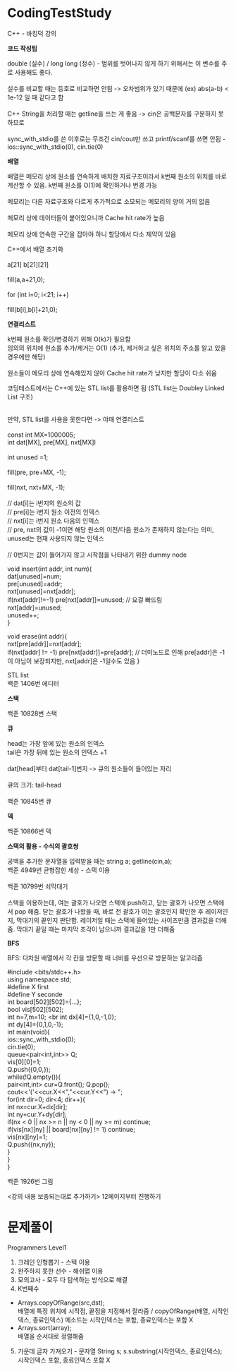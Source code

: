 # CodingTestStudy	

C++ - 바킹덕 강의	

<b>코드 작성팁</b>	

double (실수) / long long (정수) - 범위를 벗어나지 않게 하기 위해서는 이 변수를 주로 사용해도 좋다.  <br>	
실수를 비교할 때는 등호로 비교하면 안됨 -> 오차범위가 있기 때문에 (ex) abs(a-b) < 1e-12 일 때 같다고 함  <br>	
C++ String을 처리할 때는 getline을 쓰는 게 좋음 -> cin은 공백문자를 구분하지 못하므로  <br>	
sync_with_stdio를 쓴 이후로는 무조건 cin/cout만 쓰고 printf/scanf를 쓰면 안됨 - ios::sync_with_stdio(0), cin.tie(0)  <br>	

<b>배열</b>	

배열은 메모리 상에 원소를 연속하게 배치한 자료구조이라서 k번째 원소의 위치를 바로 계산할 수 있음. k번째 원소를 O(1)에 확인하거나 변경 가능  <br>	
메모리는 다른 자료구조와 다르게 추가적으로 소모되는 메모리의 양이 거의 없음  <br>	
메모리 상에 데이터들이 붙어있으니까 Cache hit rate가 높음 <br> 	
메모리 상에 연속한 구간을 잡아야 하니 할당에서 다소 제약이 있음  <br>	

C++에서 배열 초기화  <br>	
a[21] b[21][21]  <br>	
fill(a,a+21,0);  <br>	
for (int i=0; i<21; i++)  <br>	
  fill(b[i],b[i]+21,0); <br>	

 <b>연결리스트</b>	

 k번째 원소를 확인/변경하기 위해 O(k)가 필요함  <br>	
 임의의 위치에 원소를 추가/제거는 O(1) (추가, 제거하고 싶은 위치의 주소를 알고 있을 경우에만 해당) <br>	
 원소들이 메모리 상에 연속해있지 않아 Cache hit rate가 낮지만 할당이 다소 쉬움 <br>	

 코딩테스트에서는 C++에 있는 STL list를 활용하면 됨 (STL list는 Doubley Linked List 구조) <br> <br>	

 만약, STL list를 사용을 못한다면 -> 야매 연결리스트 <br>	
 const int MX=1000005; <br>	
 int dat[MX], pre[MX], nxt[MX]l <br>	
 int unused =1; <br>	
 fill(pre, pre+MX, -1); <br>	
 fill(nxt, nxt+MX, -1); <br>	
 // dat[i]는 i번지의 원소의 값 <br>	
 // pre[i]는 i번지 원소 이전의 인덱스 <br>	
 // nxt[i]는 i번지 원소 다음의 인덱스 <br>	
 // pre, nxt의 값이 -1이면 해당 원소의 이전/다음 원소가 존재하지 않는다는 의미, unused는 현재 사용되지 않는 인덱스 <br>	
 // 0번지는 값이 들어가지 않고 시작점을 나타내기 위한 dummy node <br>	

 void insert(int addr, int num){	
    dat[unused]=num;	
    pre[unused]=addr;	
    nxt[unused]=nxt[addr];	
    if(nxt[addr]!=-1) pre[nxt[addr]]=unused; // 요걸 빠뜨림	
    nxt[addr]=unused;	
    unused++;	
 }	

 void erase(int addr){	
    nxt[pre[addr]]=nxt[addr];	
    if(nxt[addr] != -1) pre[nxt[addr]]=pre[addr]; // 더미노드로 인해 pre[addr]은 -1이 아님이 보장되지만, nxt[addr]은 -1일수도 있음	
 }	

STL list	
백준 1406번 에디터	

<b>스택</b>	

백준 10828번 스택	

<b>큐</b>	

head는 가장 앞에 있는 원소의 인덱스 <br>	
tail은 가장 뒤에 있는 원소의 인덱스 +1 <br>	
dat[head]부터 dat[tail-1]번지 -> 큐의 원소들이 들어있는 자리 <br>	
큐의 크기: tail-head <br>	
백준 10845번 큐	

<b>덱</b>	

백준 10866번 덱	

<b>스택의 활용 - 수식의 괄호쌍 </b>	

공백을 추가한 문자열을 입력받을 때는 string a; getline(cin,a); <br>	
백준 4949번 균형잡힌 세상 - 스택 이용<br>	
백준 10799번 쇠막대기<br>	
스택을 이용하는데, 여는 괄호가 나오면 스택에 push하고, 닫는 괄호가 나오면 스택에서 pop 해줌. 닫는 괄호가 나왔을 때, 바로 전 괄호가 여는 괄호인지 확인한 후 레이저인지, 막대기의 끝인지 판단함. 레이저일 때는 스택에 들어있는 사이즈만큼 결과값을 더해줌. 막대기 끝일 때는 마지막 조각이 남으니까 결과값을 1만 더해줌 <br>

<b> BFS </b>

BFS: 다차원 배열에서 각 칸을 방문할 때 너비를 우선으로 방문하는 알고리즘 <br>

#include <bits/stdc++.h> <br>
using namespace std; <br>
#define X first <br>
#define Y seconde <br>
int board[502][502]={...}; <br>
bool vis[502][502]; <br>
int n=7,m=10; <br
int dx[4]={1,0,-1,0}; <br>
int dy[4]={0,1,0,-1}; <br>
int main(void){ <br>
  ios::sync_with_stdio(0); <br>
  cin.tie(0); <br>
  queue<pair<int,int>> Q; <br>
  vis[0][0]=1; <br>
  Q.push({0,0,}); <br>
  while(!Q.empty()){ <br> 
    pair<int,int> cur=Q.front(); Q.pop(); <br>
    cout<<'('<<cur.X<<","<<cur.Y<<") -> "; <br>
    for(int dir=0; dir<4; dir++){ <br>
      int nx=cur.X+dx[dir]; <br>
      int ny=cur.Y+dy[dir]; <br>
      if(nx < 0 || nx >= n || ny < 0 || ny >= m) continue; <br> 
      if(vis[nx][ny] || board[nx][ny] != 1) continue; <br>
      vis[nx][ny]=1; <br>
      Q.push({nx,ny}); <br>
    } <br>
  } <br>
} <br>

백준 1926번 그림

<강의 내용 보충되는대로 추가하기> 12페이지부터 진행하기

# 문제풀이
Programmers Level1 
1) 크레인 인형뽑기 - 스택 이용
2) 완주하지 못한 선수 - 해쉬맵 이용
3) 모의고사 - 모두 다 탐색하는 방식으로 해결
4) K번째수 <br>
- Arrays.copyOfRange(src,dst); <br>
배열에 특정 위치에 시작점, 끝점을 지정해서 잘라줌 / copyOfRange(배열, 시작인덱스, 종료인덱스) 메소드는 시작인덱스는 포함, 종료인덱스는 포함 X <br>
- Arrays.sort(array); <br>
배열을 순서대로 정렬해줌 <br>
5) 가운데 글자 가져오기 - 문자열 String s; s.substring(시작인덱스, 종료인덱스); 시작인덱스 포함, 종료인덱스 포함 X
